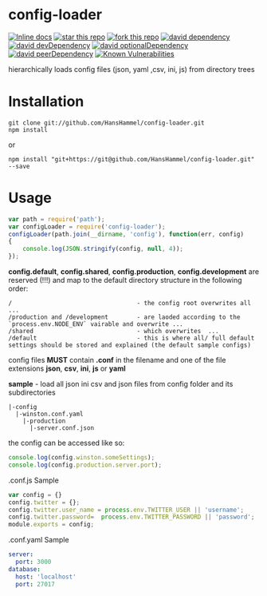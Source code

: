 config-loader
=============

[![Inline docs](http://inch-ci.org/github/HansHammel/config-loader.svg?branch=master)](http://inch-ci.org/github/HansHammel/config-loader)
[![star this repo](http://githubbadges.com/star.svg?user=HansHammel&repo=config-loader&style=flat&color=fff&background=007ec6)](https://github.com/HansHammel/config-loader)
[![fork this repo](http://githubbadges.com/fork.svg?user=HansHammel&repo=config-loader&style=flat&color=fff&background=007ec6)](https://github.com/HansHammel/config-loader/fork)
[![david dependency](https://img.shields.io/david/HansHammel/config-loader.svg)](https://david-dm.org/HansHammel/config-loader)
[![david devDependency](https://img.shields.io/david/dev/HansHammel/config-loader.svg)](https://david-dm.org/HansHammel/config-loader)
[![david optionalDependency](https://img.shields.io/david/optional/HansHammel/config-loader.svg)](https://david-dm.org/HansHammel/config-loader)
[![david peerDependency](https://img.shields.io/david/peer/HansHammel/config-loader.svg)](https://david-dm.org/HansHammel/config-loader)
[![Known Vulnerabilities](https://snyk.io/test/github/HansHammel/config-loader/badge.svg)](https://snyk.io/test/github/HansHammel/config-loader)

 hierarchically loads config files (json, yaml ,csv, ini, js) from directory trees

Installation
============

	git clone git://github.com/HansHammel/config-loader.git
	npm install

or

    npm install "git+https://git@github.com/HansHammel/config-loader.git" --save

Usage
=====

```javascript
var path = require('path');
var configLoader = require('config-loader');
configLoader(path.join(__dirname, 'config'), function(err, config)
{
    console.log(JSON.stringify(config, null, 4));
});
```

**config.default**, **config.shared**, **config.production**, **config.development** are reserved (!!!) and map to the default directory structure in the following order:

    /                                   - the config root overwrites all ...
    /production and /development        - are laoded according to the `process.env.NODE_ENV` vairable and overwrite ...
    /shared                             - which overwrites  ...
    /default                            - this is where all/ full default settings should be stored and explained (the default sample configs)

config files **MUST** contain **.conf** in the filename and one of the file extensions **json**, **csv**, **ini**, **js** or **yaml**

**sample** - load all json ini csv and json files from config folder and its subdirectories

    |-config
      |-winston.conf.yaml
        |-production
          |-server.conf.json


the config can be accessed like so:

```javascript
console.log(config.winston.someSettings);
console.log(config.production.server.port);
```

.conf.js Sample

```javascript
var config = {}
config.twitter = {};
config.twitter.user_name = process.env.TWITTER_USER || 'username';
config.twitter.password=  process.env.TWITTER_PASSWORD || 'password';
module.exports = config;
```

.conf.yaml Sample

```yaml
server:
  port: 3000
database:
  host: 'localhost'
  port: 27017
```
